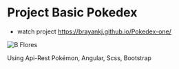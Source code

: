 # Project Basic Pokedex

- watch project https://brayankj.github.io/Pokedex-one/

![B Flores](https://repository-images.githubusercontent.com/317693745/815c0a00-33fc-11eb-9378-8f3ed54d677d)

Using Api-Rest Pokémon, Angular, Scss, Bootstrap

